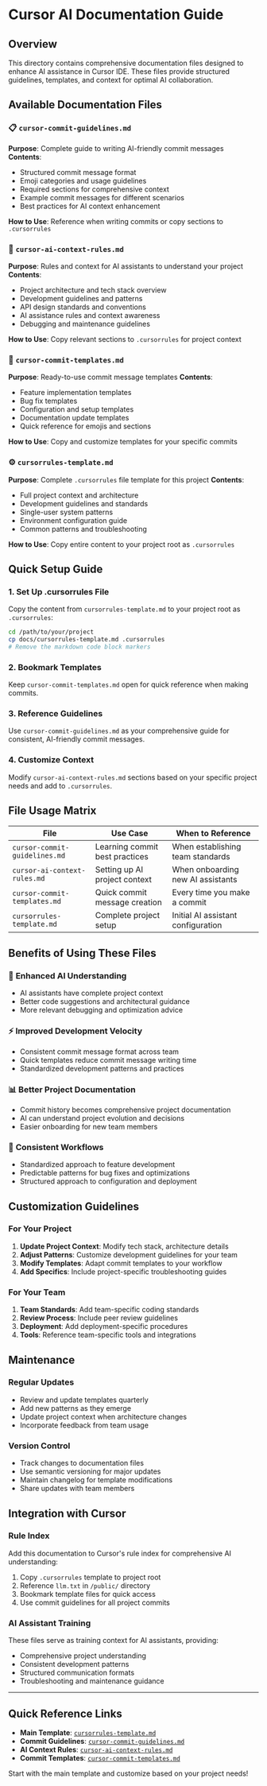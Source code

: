 # Cursor AI Documentation Guide

## Overview
This directory contains comprehensive documentation files designed to enhance AI assistance in Cursor IDE. These files provide structured guidelines, templates, and context for optimal AI collaboration.

## Available Documentation Files

### 📋 `cursor-commit-guidelines.md`
**Purpose**: Complete guide to writing AI-friendly commit messages
**Contents**:
- Structured commit message format
- Emoji categories and usage guidelines
- Required sections for comprehensive context
- Example commit messages for different scenarios
- Best practices for AI context enhancement

**How to Use**: Reference when writing commits or copy sections to `.cursorrules`

### 🤖 `cursor-ai-context-rules.md`
**Purpose**: Rules and context for AI assistants to understand your project
**Contents**:
- Project architecture and tech stack overview
- Development guidelines and patterns
- API design standards and conventions
- AI assistance rules and context awareness
- Debugging and maintenance guidelines

**How to Use**: Copy relevant sections to `.cursorrules` for project context

### 📝 `cursor-commit-templates.md`
**Purpose**: Ready-to-use commit message templates
**Contents**:
- Feature implementation templates
- Bug fix templates
- Configuration and setup templates
- Documentation update templates
- Quick reference for emojis and sections

**How to Use**: Copy and customize templates for your specific commits

### ⚙️ `cursorrules-template.md`
**Purpose**: Complete `.cursorrules` file template for this project
**Contents**:
- Full project context and architecture
- Development guidelines and standards
- Single-user system patterns
- Environment configuration guide
- Common patterns and troubleshooting

**How to Use**: Copy entire content to your project root as `.cursorrules`

## Quick Setup Guide

### 1. Set Up .cursorrules File
Copy the content from `cursorrules-template.md` to your project root as `.cursorrules`:

```bash
cd /path/to/your/project
cp docs/cursorrules-template.md .cursorrules
# Remove the markdown code block markers
```

### 2. Bookmark Templates
Keep `cursor-commit-templates.md` open for quick reference when making commits.

### 3. Reference Guidelines
Use `cursor-commit-guidelines.md` as your comprehensive guide for consistent, AI-friendly commit messages.

### 4. Customize Context
Modify `cursor-ai-context-rules.md` sections based on your specific project needs and add to `.cursorrules`.

## File Usage Matrix

| File | Use Case | When to Reference |
|------|----------|-------------------|
| `cursor-commit-guidelines.md` | Learning commit best practices | When establishing team standards |
| `cursor-ai-context-rules.md` | Setting up AI project context | When onboarding new AI assistants |
| `cursor-commit-templates.md` | Quick commit message creation | Every time you make a commit |
| `cursorrules-template.md` | Complete project setup | Initial AI assistant configuration |

## Benefits of Using These Files

### 🎯 **Enhanced AI Understanding**
- AI assistants have complete project context
- Better code suggestions and architectural guidance
- More relevant debugging and optimization advice

### ⚡ **Improved Development Velocity**
- Consistent commit message format across team
- Quick templates reduce commit message writing time
- Standardized development patterns and practices

### 📊 **Better Project Documentation**
- Commit history becomes comprehensive project documentation
- AI can understand project evolution and decisions
- Easier onboarding for new team members

### 🔄 **Consistent Workflows**
- Standardized approach to feature development
- Predictable patterns for bug fixes and optimizations
- Structured approach to configuration and deployment

## Customization Guidelines

### For Your Project
1. **Update Project Context**: Modify tech stack, architecture details
2. **Adjust Patterns**: Customize development guidelines for your team
3. **Modify Templates**: Adapt commit templates to your workflow
4. **Add Specifics**: Include project-specific troubleshooting guides

### For Your Team
1. **Team Standards**: Add team-specific coding standards
2. **Review Process**: Include peer review guidelines
3. **Deployment**: Add deployment-specific procedures
4. **Tools**: Reference team-specific tools and integrations

## Maintenance

### Regular Updates
- Review and update templates quarterly
- Add new patterns as they emerge
- Update project context when architecture changes
- Incorporate feedback from team usage

### Version Control
- Track changes to documentation files
- Use semantic versioning for major updates
- Maintain changelog for template modifications
- Share updates with team members

## Integration with Cursor

### Rule Index
Add this documentation to Cursor's rule index for comprehensive AI understanding:

1. Copy `.cursorrules` template to project root
2. Reference `llm.txt` in `/public/` directory
3. Bookmark template files for quick access
4. Use commit guidelines for all project commits

### AI Assistant Training
These files serve as training context for AI assistants, providing:
- Comprehensive project understanding
- Consistent development patterns
- Structured communication formats
- Troubleshooting and maintenance guidance

---

## Quick Reference Links

- **Main Template**: [`cursorrules-template.md`](./cursorrules-template.md)
- **Commit Guidelines**: [`cursor-commit-guidelines.md`](./cursor-commit-guidelines.md)
- **AI Context Rules**: [`cursor-ai-context-rules.md`](./cursor-ai-context-rules.md)
- **Commit Templates**: [`cursor-commit-templates.md`](./cursor-commit-templates.md)

Start with the main template and customize based on your project needs!
